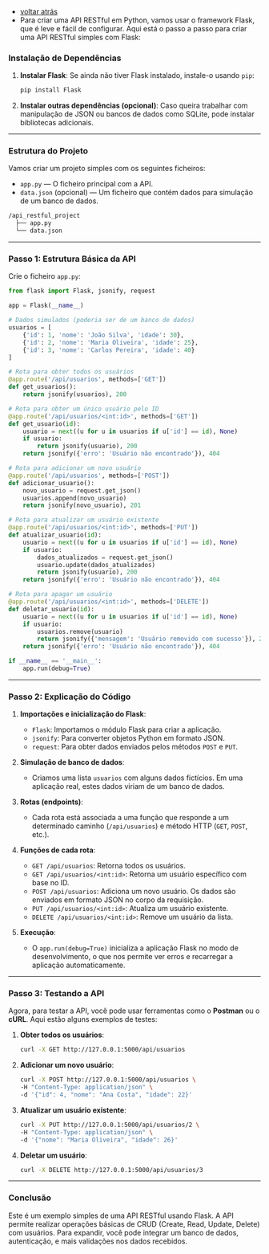 - [voltar atrás](https://github.com/0joseDark/my-python-book/blob/main/index.md)
- Para criar uma API RESTful em Python, vamos usar o framework Flask, que é leve e fácil de configurar. Aqui está o passo a passo para criar uma API RESTful simples com Flask:

### Instalação de Dependências

1. **Instalar Flask**:
   Se ainda não tiver Flask instalado, instale-o usando `pip`:

   ```bash
   pip install Flask
   ```

2. **Instalar outras dependências (opcional)**:
   Caso queira trabalhar com manipulação de JSON ou bancos de dados como SQLite, pode instalar bibliotecas adicionais.

---

### Estrutura do Projeto

Vamos criar um projeto simples com os seguintes ficheiros:
- `app.py` — O ficheiro principal com a API.
- `data.json` (opcional) — Um ficheiro que contém dados para simulação de um banco de dados.

```bash
/api_restful_project
  ├── app.py
  └── data.json
```

---

### Passo 1: Estrutura Básica da API

Crie o ficheiro `app.py`:

```python
from flask import Flask, jsonify, request

app = Flask(__name__)

# Dados simulados (poderia ser de um banco de dados)
usuarios = [
    {'id': 1, 'nome': 'João Silva', 'idade': 30},
    {'id': 2, 'nome': 'Maria Oliveira', 'idade': 25},
    {'id': 3, 'nome': 'Carlos Pereira', 'idade': 40}
]

# Rota para obter todos os usuários
@app.route('/api/usuarios', methods=['GET'])
def get_usuarios():
    return jsonify(usuarios), 200

# Rota para obter um único usuário pelo ID
@app.route('/api/usuarios/<int:id>', methods=['GET'])
def get_usuario(id):
    usuario = next((u for u in usuarios if u['id'] == id), None)
    if usuario:
        return jsonify(usuario), 200
    return jsonify({'erro': 'Usuário não encontrado'}), 404

# Rota para adicionar um novo usuário
@app.route('/api/usuarios', methods=['POST'])
def adicionar_usuario():
    novo_usuario = request.get_json()
    usuarios.append(novo_usuario)
    return jsonify(novo_usuario), 201

# Rota para atualizar um usuário existente
@app.route('/api/usuarios/<int:id>', methods=['PUT'])
def atualizar_usuario(id):
    usuario = next((u for u in usuarios if u['id'] == id), None)
    if usuario:
        dados_atualizados = request.get_json()
        usuario.update(dados_atualizados)
        return jsonify(usuario), 200
    return jsonify({'erro': 'Usuário não encontrado'}), 404

# Rota para apagar um usuário
@app.route('/api/usuarios/<int:id>', methods=['DELETE'])
def deletar_usuario(id):
    usuario = next((u for u in usuarios if u['id'] == id), None)
    if usuario:
        usuarios.remove(usuario)
        return jsonify({'mensagem': 'Usuário removido com sucesso'}), 200
    return jsonify({'erro': 'Usuário não encontrado'}), 404

if __name__ == '__main__':
    app.run(debug=True)
```

---

### Passo 2: Explicação do Código

1. **Importações e inicialização do Flask**:
   - `Flask`: Importamos o módulo Flask para criar a aplicação.
   - `jsonify`: Para converter objetos Python em formato JSON.
   - `request`: Para obter dados enviados pelos métodos `POST` e `PUT`.

2. **Simulação de banco de dados**:
   - Criamos uma lista `usuarios` com alguns dados fictícios. Em uma aplicação real, estes dados viriam de um banco de dados.

3. **Rotas (endpoints)**:
   - Cada rota está associada a uma função que responde a um determinado caminho (`/api/usuarios`) e método HTTP (`GET`, `POST`, etc.).

4. **Funções de cada rota**:
   - `GET /api/usuarios`: Retorna todos os usuários.
   - `GET /api/usuarios/<int:id>`: Retorna um usuário específico com base no ID.
   - `POST /api/usuarios`: Adiciona um novo usuário. Os dados são enviados em formato JSON no corpo da requisição.
   - `PUT /api/usuarios/<int:id>`: Atualiza um usuário existente.
   - `DELETE /api/usuarios/<int:id>`: Remove um usuário da lista.

5. **Execução**:
   - O `app.run(debug=True)` inicializa a aplicação Flask no modo de desenvolvimento, o que nos permite ver erros e recarregar a aplicação automaticamente.

---

### Passo 3: Testando a API

Agora, para testar a API, você pode usar ferramentas como o **Postman** ou o **cURL**. Aqui estão alguns exemplos de testes:

1. **Obter todos os usuários**:

   ```bash
   curl -X GET http://127.0.0.1:5000/api/usuarios
   ```

2. **Adicionar um novo usuário**:

   ```bash
   curl -X POST http://127.0.0.1:5000/api/usuarios \
   -H "Content-Type: application/json" \
   -d '{"id": 4, "nome": "Ana Costa", "idade": 22}'
   ```

3. **Atualizar um usuário existente**:

   ```bash
   curl -X PUT http://127.0.0.1:5000/api/usuarios/2 \
   -H "Content-Type: application/json" \
   -d '{"nome": "Maria Oliveira", "idade": 26}'
   ```

4. **Deletar um usuário**:

   ```bash
   curl -X DELETE http://127.0.0.1:5000/api/usuarios/3
   ```

---

### Conclusão

Este é um exemplo simples de uma API RESTful usando Flask. A API permite realizar operações básicas de CRUD (Create, Read, Update, Delete) com usuários. Para expandir, você pode integrar um banco de dados, autenticação, e mais validações nos dados recebidos.
